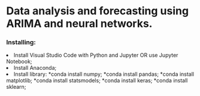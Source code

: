 # Data analysis and forecasting using ARIMA and neural networks.

### Installing:

<li>Install Visual Studio Code with Python and Jupyter OR use Jupyter Notebook;
<li>Install Anaconda;

<li>Install library:
*conda install numpy;
*conda install pandas;
*conda install matplotlib;
*conda install statsmodels;
*conda install keras;
*conda install sklearn;

